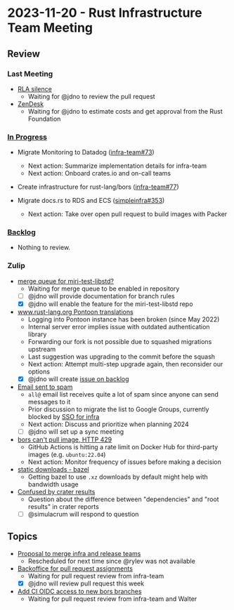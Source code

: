 # 2023-11-20 - Rust Infrastructure Team Meeting

## Review

### Last Meeting

- [RLA silence](https://rust-lang.zulipchat.com/#narrow/stream/242791-t-infra/topic/RLA.20Silence)
  - Waiting for @jdno to review the pull request
- [ZenDesk](https://rust-lang.zulipchat.com/#narrow/stream/242791-t-infra/topic/ZenDesk)
  - Waiting for @jdno to estimate costs and get approval from the Rust
    Foundation

### [In Progress](https://github.com/orgs/rust-lang/projects/24/views/1)

- Migrate Monitoring to Datadog ([infra-team#73](https://github.com/rust-lang/infra-team/issues/73))

  - Next action: Summarize implementation details for infra-team
  - Next action: Onboard crates.io and on-call teams

- Create infrastructure for rust-lang/bors ([infra-team#77](https://github.com/rust-lang/infra-team/issues/77))

- Migrate docs.rs to RDS and ECS ([simpleinfra#353](https://github.com/rust-lang/simpleinfra/issues/353))
  - Next action: Take over open pull request to build images with Packer

### [Backlog](https://github.com/orgs/rust-lang/projects/24/views/1)

- Nothing to review.

### Zulip

- [merge queue for miri-test-libstd?](https://rust-lang.zulipchat.com/#narrow/stream/242791-t-infra/topic/merge.20queue.20for.20miri-test-libstd.3F)
  - Waiting for merge queue to be enabled in repository
  - [ ] @jdno will provide documentation for branch rules
  - [x] @jdno will enable the feature for the miri-test-libstd repo
- [www.rust-lang.org Pontoon translations](https://rust-lang.zulipchat.com/#narrow/stream/242791-t-infra/topic/www.2Erust-lang.2Eorg.20Pontoon.20translations)
  - Logging into Pontoon instance has been broken (since May 2022)
  - Internal server error implies issue with outdated authentication library
  - Forwarding our fork is not possible due to squashed migrations upstream
  - Last suggestion was upgrading to the commit before the squash
  - Next action: Attempt multi-step upgrade again, then reconsider our options
  - [x] @jdno will create [issue on backlog](https://github.com/rust-lang/infra-team/issues/91)
- [Email sent to spam](https://rust-lang.zulipchat.com/#narrow/stream/242791-t-infra/topic/Emails.20sent.20to.20spam)
  - `all@` email list receives quite a lot of spam since anyone can send
    messages to it
  - Prior discussion to migrate the list to Google Groups, currently blocked
    by [SSO for infra](https://github.com/rust-lang/infra-team/issues/64)
  - Next action: Discuss and prioritize when planning 2024
  - [ ] @jdno will set up a sync meeting
- [bors can't pull image, HTTP 429](https://rust-lang.zulipchat.com/#narrow/stream/242791-t-infra/topic/bors.20can't.20pull.20image.2C.20HTTP.20429)
  - GitHub Actions is hitting a rate limit on Docker Hub for third-party images
    (e.g. `ubuntu:22.04`)
  - Next action: Monitor frequency of issues before making a decision
- [static downloads - bazel](https://rust-lang.zulipchat.com/#narrow/stream/242791-t-infra/topic/static.20downloads.20-.20bazel)
  - Getting bazel to use `.xz` downloads by default might help with bandwidth
    usage
- [Confused by crater results](https://rust-lang.zulipchat.com/#narrow/stream/242791-t-infra/topic/Confused.20by.20crater.20results)
  - Question about the difference between "dependencies" and "root results" in
    crater reports
  - [ ] @simulacrum will respond to question

## Topics

- [Proposal to merge infra and release teams](https://rust-lang.zulipchat.com/#narrow/stream/392734-council/topic/Rough.20draft.20proposal.20merging.20Infra.20and.20Release.20teams)
  - Rescheduled for next time since @rylev was not available
- [Backoffice for pull request assignments](https://github.com/rust-lang/triagebot/pull/1745#issuecomment-1812676696)
  - Waiting for pull request review from infra-team
  - [x] @jdno will review pull request this week
- [Add CI OIDC access to new bors branches](https://github.com/rust-lang/simpleinfra/pull/355)
  - Waiting for pull request review from infra-team and Walter

